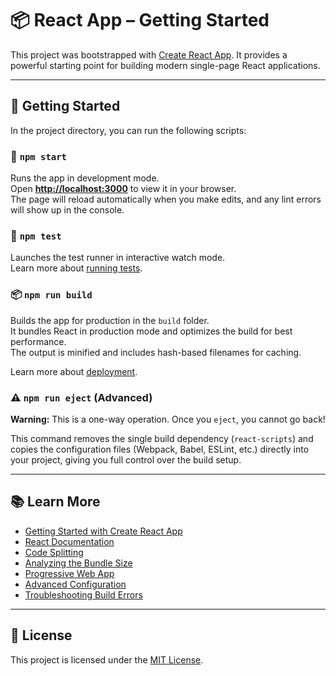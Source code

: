 # 📦 React App – Getting Started

This project was bootstrapped with [Create React App](https://github.com/facebook/create-react-app). It provides a powerful starting point for building modern single-page React applications.

---

## 🚀 Getting Started

In the project directory, you can run the following scripts:

### 🔧 `npm start`

Runs the app in development mode.  
Open **[http://localhost:3000](http://localhost:3000)** to view it in your browser.  
The page will reload automatically when you make edits, and any lint errors will show up in the console.

### 🧪 `npm test`

Launches the test runner in interactive watch mode.  
Learn more about [running tests](https://facebook.github.io/create-react-app/docs/running-tests).

### 📦 `npm run build`

Builds the app for production in the `build` folder.  
It bundles React in production mode and optimizes the build for best performance.  
The output is minified and includes hash-based filenames for caching.

Learn more about [deployment](https://facebook.github.io/create-react-app/docs/deployment).

### ⚠️ `npm run eject` (Advanced)

**Warning:** This is a one-way operation. Once you `eject`, you cannot go back!

This command removes the single build dependency (`react-scripts`) and copies the configuration files (Webpack, Babel, ESLint, etc.) directly into your project, giving you full control over the build setup.

---

## 📚 Learn More

- [Getting Started with Create React App](https://facebook.github.io/create-react-app/docs/getting-started)
- [React Documentation](https://reactjs.org/)
- [Code Splitting](https://facebook.github.io/create-react-app/docs/code-splitting)
- [Analyzing the Bundle Size](https://facebook.github.io/create-react-app/docs/analyzing-the-bundle-size)
- [Progressive Web App](https://facebook.github.io/create-react-app/docs/making-a-progressive-web-app)
- [Advanced Configuration](https://facebook.github.io/create-react-app/docs/advanced-configuration)
- [Troubleshooting Build Errors](https://facebook.github.io/create-react-app/docs/troubleshooting#npm-run-build-fails-to-minify)

---

## 📄 License

This project is licensed under the [MIT License](LICENSE).
